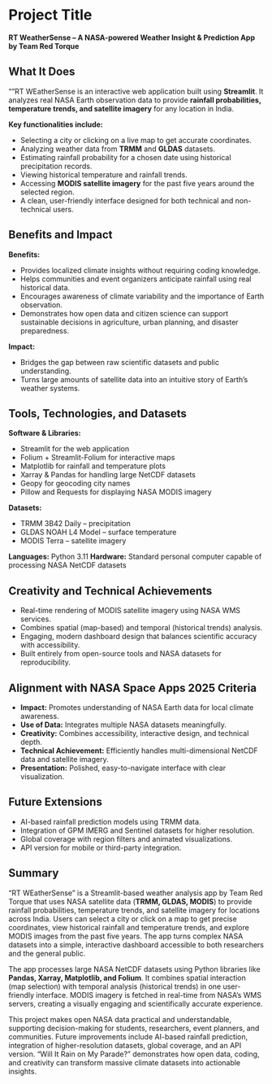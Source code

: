 # Project Title

**RT WeatherSense – A NASA-powered Weather Insight & Prediction App by Team Red Torque**

## What It Does

“”RT WEatherSense is an interactive web application built using **Streamlit**. It analyzes real NASA Earth observation data to provide **rainfall probabilities, temperature trends, and satellite imagery** for any location in India.

**Key functionalities include:**

* Selecting a city or clicking on a live map to get accurate coordinates.
* Analyzing weather data from **TRMM** and **GLDAS** datasets.
* Estimating rainfall probability for a chosen date using historical precipitation records.
* Viewing historical temperature and rainfall trends.
* Accessing **MODIS satellite imagery** for the past five years around the selected region.
* A clean, user-friendly interface designed for both technical and non-technical users.

## Benefits and Impact

**Benefits:**

* Provides localized climate insights without requiring coding knowledge.
* Helps communities and event organizers anticipate rainfall using real historical data.
* Encourages awareness of climate variability and the importance of Earth observation.
* Demonstrates how open data and citizen science can support sustainable decisions in agriculture, urban planning, and disaster preparedness.

**Impact:**

* Bridges the gap between raw scientific datasets and public understanding.
* Turns large amounts of satellite data into an intuitive story of Earth’s weather systems.

## Tools, Technologies, and Datasets

**Software & Libraries:**

* Streamlit for the web application
* Folium + Streamlit-Folium for interactive maps
* Matplotlib for rainfall and temperature plots
* Xarray & Pandas for handling large NetCDF datasets
* Geopy for geocoding city names
* Pillow and Requests for displaying NASA MODIS imagery

**Datasets:**

* TRMM 3B42 Daily – precipitation
* GLDAS NOAH L4 Model – surface temperature
* MODIS Terra – satellite imagery

**Languages:** Python 3.11
**Hardware:** Standard personal computer capable of processing NASA NetCDF datasets

## Creativity and Technical Achievements

* Real-time rendering of MODIS satellite imagery using NASA WMS services.
* Combines spatial (map-based) and temporal (historical trends) analysis.
* Engaging, modern dashboard design that balances scientific accuracy with accessibility.
* Built entirely from open-source tools and NASA datasets for reproducibility.

## Alignment with NASA Space Apps 2025 Criteria

* **Impact:** Promotes understanding of NASA Earth data for local climate awareness.
* **Use of Data:** Integrates multiple NASA datasets meaningfully.
* **Creativity:** Combines accessibility, interactive design, and technical depth.
* **Technical Achievement:** Efficiently handles multi-dimensional NetCDF data and satellite imagery.
* **Presentation:** Polished, easy-to-navigate interface with clear visualization.

## Future Extensions

* AI-based rainfall prediction models using TRMM data.
* Integration of GPM IMERG and Sentinel datasets for higher resolution.
* Global coverage with region filters and animated visualizations.
* API version for mobile or third-party integration.

## Summary

“RT WEatherSense” is a Streamlit-based weather analysis app by Team Red Torque that uses NASA satellite data (**TRMM, GLDAS, MODIS**) to provide rainfall probabilities, temperature trends, and satellite imagery for locations across India. Users can select a city or click on a map to get precise coordinates, view historical rainfall and temperature trends, and explore MODIS images from the past five years. The app turns complex NASA datasets into a simple, interactive dashboard accessible to both researchers and the general public.

The app processes large NASA NetCDF datasets using Python libraries like **Pandas, Xarray, Matplotlib, and Folium**. It combines spatial interaction (map selection) with temporal analysis (historical trends) in one user-friendly interface. MODIS imagery is fetched in real-time from NASA’s WMS servers, creating a visually engaging and scientifically accurate experience.

This project makes open NASA data practical and understandable, supporting decision-making for students, researchers, event planners, and communities. Future improvements include AI-based rainfall prediction, integration of higher-resolution datasets, global coverage, and an API version. “Will It Rain on My Parade?” demonstrates how open data, coding, and creativity can transform massive climate datasets into actionable insights.
